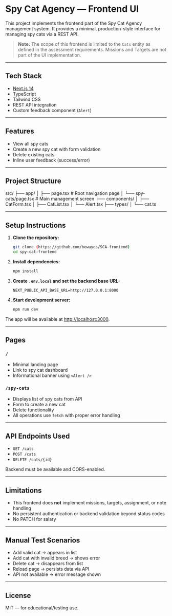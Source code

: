 # Spy Cat Agency — Frontend UI

This project implements the frontend part of the Spy Cat Agency management system. It provides a minimal, production-style interface for managing spy cats via a REST API.

> **Note:** The scope of this frontend is limited to the `Cats` entity as defined in the assessment requirements. Missions and Targets are not part of the UI implementation.

---

## Tech Stack

- [Next.js 14](https://nextjs.org/)
- TypeScript
- Tailwind CSS
- REST API integration
- Custom feedback component (`Alert`)

---

## Features

- View all spy cats
- Create a new spy cat with form validation
- Delete existing cats
- Inline user feedback (success/error)

---

## Project Structure

src/
├── app/
│ ├── page.tsx # Root navigation page
│ └── spy-cats/page.tsx # Main management screen
├── components/
│ ├── CatForm.tsx
│ ├── CatList.tsx
│ └── Alert.tsx
├── types/
│ └── cat.ts

---

## Setup Instructions

1. **Clone the repository:**

   ```bash
   git clone (https://github.com/bewayos/SCA-frontend)
   cd spy-cat-frontend
   ```

2. **Install dependencies:**

   ```bash
   npm install
   ```

3. **Create `.env.local` and set the backend base URL:**

   ```env
   NEXT_PUBLIC_API_BASE_URL=http://127.0.0.1:8000
   ```

4. **Start development server:**

   ```bash
   npm run dev
   ```

The app will be available at [http://localhost:3000](http://localhost:3000).

---

## Pages

### `/`

- Minimal landing page
- Link to spy cat dashboard
- Informational banner using `<Alert />`

### `/spy-cats`

- Displays list of spy cats from API
- Form to create a new cat
- Delete functionality
- All operations use `fetch` with proper error handling

---

## API Endpoints Used

- `GET /cats`
- `POST /cats`
- `DELETE /cats/{id}`

Backend must be available and CORS-enabled.

---

## Limitations

- This frontend does **not** implement missions, targets, assignment, or note handling
- No persistent authentication or backend validation beyond status codes
- No PATCH for salary

---

## Manual Test Scenarios

- Add valid cat → appears in list
- Add cat with invalid breed → shows error
- Delete cat → disappears from list
- Reload page → persists data via API
- API not available → error message shown

---

## License

MIT — for educational/testing use.
